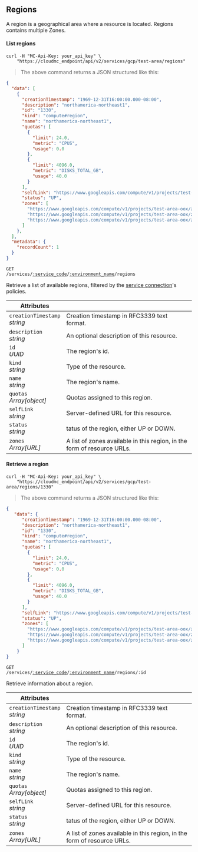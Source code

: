 ## Regions

A region is a geographical area where a resource is located. Regions contains multiple Zones.

<!-------------------- LIST REGIONS -------------------->

#### List regions

```shell
curl -H "MC-Api-Key: your_api_key" \
    "https://cloudmc_endpoint/api/v2/services/gcp/test-area/regions"
```
> The above command returns a JSON structured like this:

```json
{
  "data": [
    {
      "creationTimestamp": "1969-12-31T16:00:00.000-08:00",
      "description": "northamerica-northeast1",
      "id": "1330",
      "kind": "compute#region",
      "name": "northamerica-northeast1",
      "quotas": [
        {
          "limit": 24.0,
          "metric": "CPUS",
          "usage": 0.0
        },
        {
          "limit": 4096.0,
          "metric": "DISKS_TOTAL_GB",
          "usage": 40.0
        }
      ],
      "selfLink": "https://www.googleapis.com/compute/v1/projects/test-area-oox/regions/northamerica-northeast1",
      "status": "UP",
      "zones": [
        "https://www.googleapis.com/compute/v1/projects/test-area-oox/zones/northamerica-northeast1-a",
        "https://www.googleapis.com/compute/v1/projects/test-area-oox/zones/northamerica-northeast1-b",
        "https://www.googleapis.com/compute/v1/projects/test-area-oox/zones/northamerica-northeast1-c"
      ]
    },
  ],
  "metadata": {
    "recordCount": 1
  }
}
```

<code>GET /services/<a href="#administration-service-connections">:service_code</a>/<a href="#administration-environments">:environment_name</a>/regions</code>

Retrieve a list of available regions, filtered by the [service connection](#administration-service-connections)'s policies.

Attributes | &nbsp;
------- | -----------
`creationTimestamp`<br/>*string* | Creation timestamp in RFC3339 text format.
`description`<br/>*string* | An optional description of this resource.
`id`<br/>*UUID* | The region's id.
`kind`<br/>*string* | Type of the resource.
`name`<br/>*string* | The region's name.
`quotas`<br/>*Array[object]* | Quotas assigned to this region.
`selfLink`<br/>*string* | Server-defined URL for this resource.
`status`<br/>*string* | tatus of the region, either UP or DOWN.
`zones`<br/>*Array[URL]* | A list of zones available in this region, in the form of resource URLs.

<!-------------------- RETRIEVE A REGION -------------------->

#### Retrieve a region

```shell
curl -H "MC-Api-Key: your_api_key" \
    "https://cloudmc_endpoint/api/v2/services/gcp/test-area/regions/1330"
```
> The above command returns a JSON structured like this:

```json
{
   "data": {
      "creationTimestamp": "1969-12-31T16:00:00.000-08:00",
      "description": "northamerica-northeast1",
      "id": "1330",
      "kind": "compute#region",
      "name": "northamerica-northeast1",
      "quotas": [
        {
          "limit": 24.0,
          "metric": "CPUS",
          "usage": 0.0
        },
        {
          "limit": 4096.0,
          "metric": "DISKS_TOTAL_GB",
          "usage": 40.0
        }
      ],
      "selfLink": "https://www.googleapis.com/compute/v1/projects/test-area-oox/regions/northamerica-northeast1",
      "status": "UP",
      "zones": [
        "https://www.googleapis.com/compute/v1/projects/test-area-oox/zones/northamerica-northeast1-a",
        "https://www.googleapis.com/compute/v1/projects/test-area-oox/zones/northamerica-northeast1-b",
        "https://www.googleapis.com/compute/v1/projects/test-area-oox/zones/northamerica-northeast1-c"
      ]
    }
}
```

<code>GET /services/<a href="#administration-service-connections">:service_code</a>/<a href="#administration-environments">:environment_name</a>/regions/:id</code>

Retrieve information about a region.

Attributes | &nbsp;
------- | -----------
`creationTimestamp`<br/>*string* | Creation timestamp in RFC3339 text format.
`description`<br/>*string* | An optional description of this resource.
`id`<br/>*UUID* | The region's id.
`kind`<br/>*string* | Type of the resource.
`name`<br/>*string* | The region's name.
`quotas`<br/>*Array[object]* | Quotas assigned to this region.
`selfLink`<br/>*string* | Server-defined URL for this resource.
`status`<br/>*string* | tatus of the region, either UP or DOWN.
`zones`<br/>*Array[URL]* | A list of zones available in this region, in the form of resource URLs.
